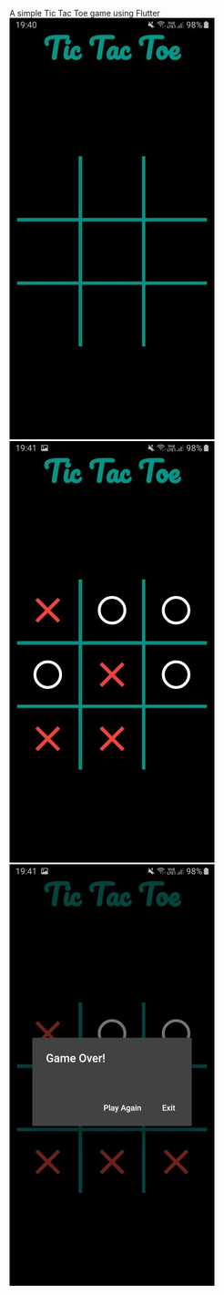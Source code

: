 A simple Tic Tac Toe game using Flutter
![SS 1 of TicTacToe](https://github.com/yashkhasgiwala/images/blob/master/ttt1.jpg)
![SS 2 of TicTacToe](https://github.com/yashkhasgiwala/images/blob/master/ttt2.jpg)
![SS 3 of TicTacToe](https://github.com/yashkhasgiwala/images/blob/master/ttt3.jpg)
